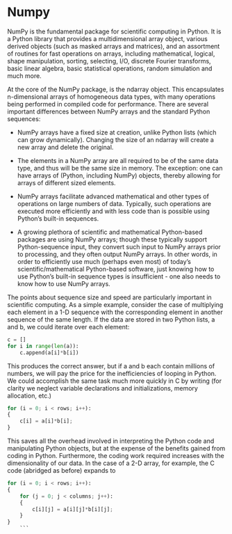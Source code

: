 # Numpy
NumPy is the fundamental package for scientific computing in Python. It is a Python library that provides a multidimensional array object, various derived objects (such as masked arrays and matrices), and an assortment of routines for fast operations on arrays, including mathematical, logical, shape manipulation, sorting, selecting, I/O, discrete Fourier transforms, basic linear algebra, basic statistical operations, random simulation and much more.

At the core of the NumPy package, is the ndarray object. This encapsulates n-dimensional arrays of homogeneous data types, with many operations being performed in compiled code for performance. There are several important differences between NumPy arrays and the standard Python sequences:

- NumPy arrays have a fixed size at creation, unlike Python lists (which can grow dynamically). Changing the size of an ndarray will create a new array and delete the original.

- The elements in a NumPy array are all required to be of the same data type, and thus will be the same size in memory. The exception: one can have arrays of (Python, including NumPy) objects, thereby allowing for arrays of different sized elements.

- NumPy arrays facilitate advanced mathematical and other types of operations on large numbers of data. Typically, such operations are executed more efficiently and with less code than is possible using Python’s built-in sequences.

- A growing plethora of scientific and mathematical Python-based packages are using NumPy arrays; though these typically support Python-sequence input, they convert such input to NumPy arrays prior to processing, and they often output NumPy arrays. In other words, in order to efficiently use much (perhaps even most) of today’s scientific/mathematical Python-based software, just knowing how to use Python’s built-in sequence types is insufficient - one also needs to know how to use NumPy arrays.

The points about sequence size and speed are particularly important in scientific computing. As a simple example, consider the case of multiplying each element in a 1-D sequence with the corresponding element in another sequence of the same length. If the data are stored in two Python lists, a and b, we could iterate over each element:

```python
c = []
for i in range(len(a)):
    c.append(a[i]*b[i])
```
This produces the correct answer, but if a and b each contain millions of numbers, we will pay the price for the inefficiencies of looping in Python. We could accomplish the same task much more quickly in C by writing (for clarity we neglect variable declarations and initializations, memory allocation, etc.)

```python
for (i = 0; i < rows; i++):
{
    c[i] = a[i]*b[i];
}
```
This saves all the overhead involved in interpreting the Python code and manipulating Python objects, but at the expense of the benefits gained from coding in Python. Furthermore, the coding work required increases with the dimensionality of our data. In the case of a 2-D array, for example, the C code (abridged as before) expands to
```python
for (i = 0; i < rows; i++):
{
    for (j = 0; j < columns; j++):
    {
        c[i][j] = a[i][j]*b[i][j];
    }
}
    ```
